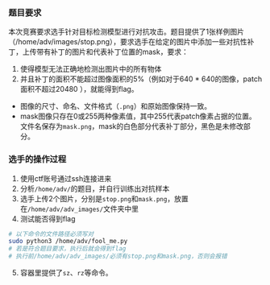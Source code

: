 ### 题目要求
本次竞赛要求选手针对目标检测模型进行对抗攻击。题目提供了1张样例图片（/home/adv/images/stop.png），要求选手在给定的图片中添加一些对抗性补丁，上传带有补丁的图片和代表补丁位置的mask，要求：
1. 使得模型无法正确地检测出图片中的所有物体
2. 并且补丁的面积不能超过图像面积的5%（例如对于640 * 640的图像，patch面积不超过20480 ），就能得到flag。

- 图像的尺寸、命名、文件格式（`.png`）和原始图像保持一致。
- mask图像只存在0或255两种像素值，其中255代表patch像素占据的位置。文件名保存为`mask.png`，mask的白色部分代表补丁部分，黑色是未修改部分。


### 选手的操作过程
1. 使用ctf账号通过ssh连接进来
2. 分析`/home/adv/`的题目，并自行训练出对抗样本
3. 选手上传2个图片，分别是`stop.png`和`mask.png`，放置在`/home/adv/adv_images/`文件夹中里
4. 测试能否得到flag
```sh
# 以下命令的文件路径必须写对
sudo python3 /home/adv/fool_me.py
# 若是符合题目要求，执行后就会得到flag
# 执行前/home/adv/adv_images/必须有stop.png和mask.png，否则会报错
```
5. 容器里提供了`sz`、`rz`等命令。
